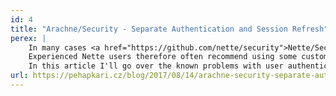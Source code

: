 ```yaml
---
id: 4
title: "Arachne/Security - Separate Authentication and Session Refresh"
perex: |
    In many cases <a href="https://github.com/nette/security">Nette/Security</a> lacks the API needed for certain tasks.
    Experienced Nette users therefore often recommend using some custom solution instead.
    In this article I'll go over the known problems with user authentication and how <a href="https://github.com/Arachne/Security">Arachne/Security</a> can help you solve them.
url: https://pehapkari.cz/blog/2017/08/14/arachne-security-separate-authentication-and-session-refresh/
---
```

